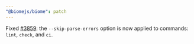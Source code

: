 ```yaml
---
"@biomejs/biome": patch
---
```


Fixed [#3859](https://github.com/biomejs/biome/issues/3859): the `--skip-parse-errors` option is now applied to commands: `lint`, `check`, and `ci`.
